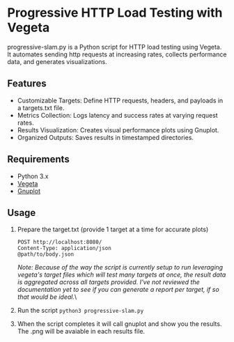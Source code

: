 # Progressive HTTP Load Testing with Vegeta

progressive-slam.py is a Python script for HTTP load testing using Vegeta. It automates sending http requests at increasing rates, collects performance data, and generates visualizations.

## Features

- Customizable Targets: Define HTTP requests, headers, and payloads in a targets.txt file.
- Metrics Collection: Logs latency and success rates at varying request rates.
- Results Visualization: Creates visual performance plots using Gnuplot.
- Organized Outputs: Saves results in timestamped directories.

## Requirements

- Python 3.x
- [Vegeta](https://github.com/tsenart/vegeta)
- [Gnuplot](http://www.gnuplot.info/)

## Usage
1. Prepare the target.txt (provide 1 target at a time for accurate plots)
    ```
    POST http://localhost:8080/
    Content-Type: application/json
    @path/to/body.json
    ```
    *Note: Because of the way the script is currently setup to run leveraging vegeta's target files which will test many targets at once, the result data is aggregated across all targets provided. I've not reviewed the documentation yet to see if you can generate a report per target, if so that would be ideal.*\

2. Run the script
`python3 progressive-slam.py`

3. When the script completes it will call gnuplot and show you the results. The .png will be avaiable in each results file.
